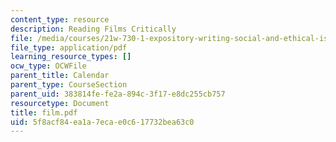 ```yaml
---
content_type: resource
description: Reading Films Critically
file: /media/courses/21w-730-1-expository-writing-social-and-ethical-issues-in-print-photography-and-film-fall-2005/5f8acf84ea1a7ecae0c617732bea63c0_film.pdf
file_type: application/pdf
learning_resource_types: []
ocw_type: OCWFile
parent_title: Calendar
parent_type: CourseSection
parent_uid: 383814fe-fe2a-894c-3f17-e8dc255cb757
resourcetype: Document
title: film.pdf
uid: 5f8acf84-ea1a-7eca-e0c6-17732bea63c0
---
```


